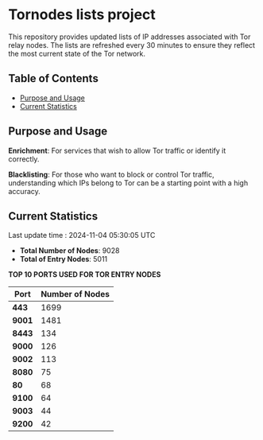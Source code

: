 # Tornodes lists project

This repository provides updated lists of IP addresses associated with Tor relay nodes. The lists are refreshed every 30 minutes to ensure they reflect the most current state of the Tor network.

## Table of Contents

- [Purpose and Usage](#purpose-and-usage)
- [Current Statistics](#current-statistics)


## Purpose and Usage

**Enrichment**: For services that wish to allow Tor traffic or identify it correctly.

**Blacklisting**: For those who want to block or control Tor traffic, understanding which IPs belong to Tor can be a starting point with a high accuracy.

## Current Statistics

Last update time : 2024-11-04 05:30:05 UTC

- **Total Number of Nodes**: 9028
- **Total of Entry Nodes**: 5011

**TOP 10 PORTS USED FOR TOR ENTRY NODES**

| **Port** | **Number of Nodes** |
|------|-----------------|
| **443**   | 1699  |
| **9001**   | 1481  |
| **8443**   | 134  |
| **9000**   | 126  |
| **9002**   | 113  |
| **8080**   | 75  |
| **80**   | 68  |
| **9100**   | 64  |
| **9003**   | 44  |
| **9200**   | 42  |

